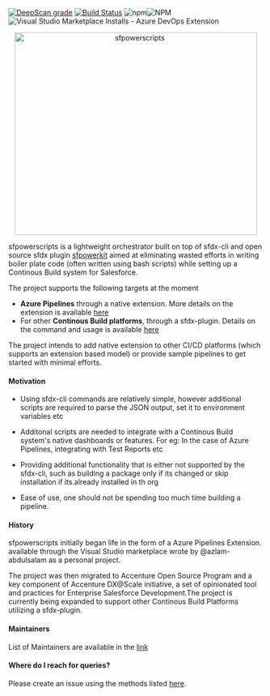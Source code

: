 [![DeepScan grade](https://deepscan.io/api/teams/10234/projects/12959/branches/208838/badge/grade.svg)](https://deepscan.io/dashboard#view=project&tid=10234&pid=12959&bid=208838) [![Build Status](https://dev.azure.com/dxatscale/sfpowerscripts/_apis/build/status/Release?branchName=develop)](https://dev.azure.com/dxatscale/sfpowerscripts/_build/latest?definitionId=40&branchName=develop) ![npm](https://img.shields.io/npm/v/@dxatscale/sfpowerscripts)![NPM](https://img.shields.io/npm/l/@dxatscale/sfpowerscripts) ![Visual Studio Marketplace Installs - Azure DevOps Extension](https://img.shields.io/visual-studio-marketplace/azure-devops/installs/total/AzlamSalam.sfpowerscripts?label=visualstudio%20marketplace%20installations)

<p align="center">
  <img alt="sfpowerscripts" src="https://repository-images.githubusercontent.com/248449736/5d08c600-728e-11ea-8267-ae1aceebea60" width="480" height="400">
</p>



sfpowerscripts is a lightweight orchestrator built on top of sfdx-cli and open source sfdx plugin [sfpowerkit]( 
https://github.com/Accenture/sfpowerkit) aimed at eliminating wasted efforts in writing boiler plate code (often written using bash scripts) while setting up a  Continous Build system for Salesforce.

The project supports the following targets at the moment
- <b>Azure Pipelines</b> through a native extension. More details on the extension is available [here](https://github.com/Accenture/sfpowerscripts/tree/develop/packages/azpipelines)
- For other <b>Continous Build platforms</b>, through a sfdx-plugin. Details on the command and usage is available [here](https://www.npmjs.com/package/@dxatscale/sfpowerscripts)

The project intends to add native extension to other CI/CD platforms (which supports an extension based model) or provide sample pipelines to get started with minimal efforts.



#### Motivation

- Using sfdx-cli commands are relatively simple, however additional scripts are required to parse the JSON output, set it to environment variables etc

- Additonal scripts are needed to integrate with a Continous Build system's native dashboards or features. For eg: In the case of Azure Pipelines, integrating with Test Reports etc

- Providing additional functionality that is either not supported by the sfdx-cli, such as building a package only if its changed or skip installation if its.already installed in th org

- Ease of use, one should not be spending too much time building a pipeline.

#### History

sfpowerscripts initially began life in the form of a  Azure Pipelines Extension. available through the Visual Studio marketplace wrote by @azlam-abdulsalam as a personal project.

The project was then migrated to Accenture Open Source Program and a key component of Accenture DX@Scale initiative, a set of opinionated tool and practices for Enterprise Salesforce Development.The project is currently being expanded to support other Continous Build Platforms utilizing a sfdx-plugin. 

#### Maintainers

List of Maintainers are available in the [link](https://sfpowerscripts.com/maintainers/) 


#### Where do I reach for queries?

Please create an issue using the methods listed [here](https://sfpowerscripts.com/support/).
